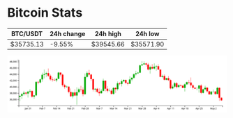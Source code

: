 # Bitcoin Stats

BTC/USDT|24h change|24h high|24h low|
|---|---|---|---|
|$35735.13|-9.55%|$39545.66|$35571.90|

<img src="./chart.svg">
